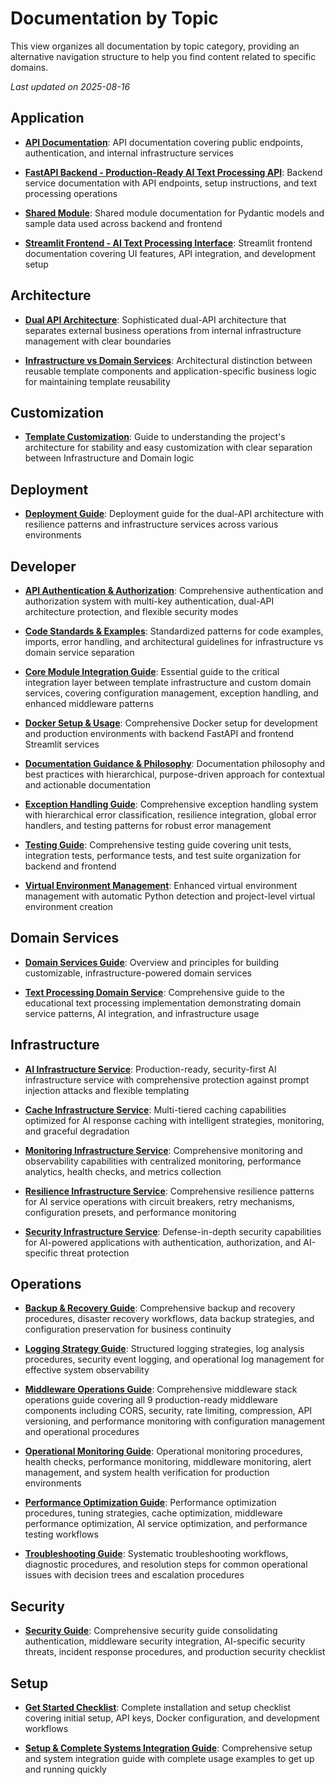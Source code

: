 # Documentation by Topic

This view organizes all documentation by topic category, providing an alternative navigation structure to help you find content related to specific domains.

*Last updated on 2025-08-16*

## Application

- **[API Documentation](guides/application/API.md)**: API documentation covering public endpoints, authentication, and internal infrastructure services

- **[FastAPI Backend - Production-Ready AI Text Processing API](guides/application/BACKEND.md)**: Backend service documentation with API endpoints, setup instructions, and text processing operations

- **[Shared Module](guides/application/SHARED.md)**: Shared module documentation for Pydantic models and sample data used across backend and frontend

- **[Streamlit Frontend - AI Text Processing Interface](guides/application/FRONTEND.md)**: Streamlit frontend documentation covering UI features, API integration, and development setup


## Architecture

- **[Dual API Architecture](reference/key-concepts/DUAL_API_ARCHITECTURE.md)**: Sophisticated dual-API architecture that separates external business operations from internal infrastructure management with clear boundaries

- **[Infrastructure vs Domain Services](reference/key-concepts/INFRASTRUCTURE_VS_DOMAIN.md)**: Architectural distinction between reusable template components and application-specific business logic for maintaining template reusability


## Customization

- **[Template Customization](/guides/get-started/TEMPLATE_CUSTOMIZATION.md)**: Guide to understanding the project's architecture for stability and easy customization with clear separation between Infrastructure and Domain logic


## Deployment

- **[Deployment Guide](guides/developer/DEPLOYMENT.md)**: Deployment guide for the dual-API architecture with resilience patterns and infrastructure services across various environments


## Developer

- **[API Authentication & Authorization](guides/developer/AUTHENTICATION.md)**: Comprehensive authentication and authorization system with multi-key authentication, dual-API architecture protection, and flexible security modes

- **[Code Standards & Examples](guides/developer/CODE_STANDARDS.md)**: Standardized patterns for code examples, imports, error handling, and architectural guidelines for infrastructure vs domain service separation

- **[Core Module Integration Guide](guides/developer/CORE_MODULE_INTEGRATION.md)**: Essential guide to the critical integration layer between template infrastructure and custom domain services, covering configuration management, exception handling, and enhanced middleware patterns

- **[Docker Setup & Usage](guides/developer/DOCKER.md)**: Comprehensive Docker setup for development and production environments with backend FastAPI and frontend Streamlit services

- **[Documentation Guidance & Philosophy](guides/developer/DOCUMENTATION_GUIDANCE.md)**: Documentation philosophy and best practices with hierarchical, purpose-driven approach for contextual and actionable documentation

- **[Exception Handling Guide](guides/developer/EXCEPTION_HANDLING.md)**: Comprehensive exception handling system with hierarchical error classification, resilience integration, global error handlers, and testing patterns for robust error management

- **[Testing Guide](guides/developer/TESTING.md)**: Comprehensive testing guide covering unit tests, integration tests, performance tests, and test suite organization for backend and frontend

- **[Virtual Environment Management](guides/developer/VIRTUAL_ENVIRONMENT_GUIDE.md)**: Enhanced virtual environment management with automatic Python detection and project-level virtual environment creation


## Domain Services

- **[Domain Services Guide](guides/domain-services/README.md)**: Overview and principles for building customizable, infrastructure-powered domain services

- **[Text Processing Domain Service](guides/domain-services/TEXT_PROCESSING.md)**: Comprehensive guide to the educational text processing implementation demonstrating domain service patterns, AI integration, and infrastructure usage


## Infrastructure

- **[AI Infrastructure Service](guides/infrastructure/AI.md)**: Production-ready, security-first AI infrastructure service with comprehensive protection against prompt injection attacks and flexible templating

- **[Cache Infrastructure Service](guides/infrastructure/CACHE.md)**: Multi-tiered caching capabilities optimized for AI response caching with intelligent strategies, monitoring, and graceful degradation

- **[Monitoring Infrastructure Service](guides/infrastructure/MONITORING.md)**: Comprehensive monitoring and observability capabilities with centralized monitoring, performance analytics, health checks, and metrics collection

- **[Resilience Infrastructure Service](guides/infrastructure/RESILIENCE.md)**: Comprehensive resilience patterns for AI service operations with circuit breakers, retry mechanisms, configuration presets, and performance monitoring

- **[Security Infrastructure Service](guides/infrastructure/SECURITY.md)**: Defense-in-depth security capabilities for AI-powered applications with authentication, authorization, and AI-specific threat protection


## Operations

- **[Backup & Recovery Guide](guides/operations/BACKUP_RECOVERY.md)**: Comprehensive backup and recovery procedures, disaster recovery workflows, data backup strategies, and configuration preservation for business continuity

- **[Logging Strategy Guide](guides/operations/LOGGING_STRATEGY.md)**: Structured logging strategies, log analysis procedures, security event logging, and operational log management for effective system observability

- **[Middleware Operations Guide](guides/operations/MIDDLEWARE.md)**: Comprehensive middleware stack operations guide covering all 9 production-ready middleware components including CORS, security, rate limiting, compression, API versioning, and performance monitoring with configuration management and operational procedures

- **[Operational Monitoring Guide](guides/operations/MONITORING.md)**: Operational monitoring procedures, health checks, performance monitoring, middleware monitoring, alert management, and system health verification for production environments

- **[Performance Optimization Guide](guides/operations/PERFORMANCE_OPTIMIZATION.md)**: Performance optimization procedures, tuning strategies, cache optimization, middleware performance optimization, AI service optimization, and performance testing workflows

- **[Troubleshooting Guide](guides/operations/TROUBLESHOOTING.md)**: Systematic troubleshooting workflows, diagnostic procedures, and resolution steps for common operational issues with decision trees and escalation procedures


## Security

- **[Security Guide](guides/operations/SECURITY.md)**: Comprehensive security guide consolidating authentication, middleware security integration, AI-specific security threats, incident response procedures, and production security checklist


## Setup

- **[Get Started Checklist](get-started/CHECKLIST.md)**: Complete installation and setup checklist covering initial setup, API keys, Docker configuration, and development workflows

- **[Setup & Complete Systems Integration Guide](get-started/SETUP_INTEGRATION.md)**: Comprehensive setup and system integration guide with complete usage examples to get up and running quickly

